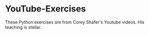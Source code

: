 # YouTube-Exercises
These Python exercises are from Corey Shafer's Youtube videos.
His teaching is stellar.
